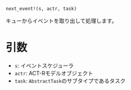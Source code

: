 ```
next_event!(s, actr, task)
```

キューからイベントを取り出して処理します。

# 引数

  * `s`: イベントスケジューラ
  * `actr`: ACT-Rモデルオブジェクト
  * `task`: `AbstractTask`のサブタイプであるタスク
